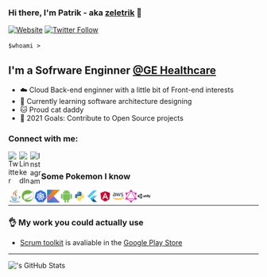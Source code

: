 ### Hi there, I'm Patrik - aka [zeletrik][website] 👋

[![Website](https://img.shields.io/website?label=zeletrik.hu&style=for-the-badge&url=http%3A%2F%2Fzeletrik.hu)](http://zeletrik.hu)
[![Twitter Follow](https://img.shields.io/twitter/follow/zeletrik?color=1DA1F2&logo=twitter&style=for-the-badge)](https://twitter.com/intent/follow?original_referer=https%3A%2F%2Fgithub.com%2Fzeletrik&screen_name=zeletrik)

`$whoami >`
## I'm a Sofrware Enginner <a href="https://www.gehealthcare.com/">@GE Healthcare</a>

- ☁️  Cloud Back-end enginner with a little bit of Front-end interests
- 🌱 Currently learning software architecture designing
- 🐱 Proud cat daddy
- 🥅 2021 Goals: Contribute to Open Source projects

### Connect with me:


[<img align="left" alt=" Twitter" width="22px" src="https://cdn.jsdelivr.net/npm/simple-icons@v3/icons/twitter.svg" />][twitter]
[<img align="left" alt=" LinkedIn" width="22px" src="https://cdn.jsdelivr.net/npm/simple-icons@v3/icons/linkedin.svg" />][linkedin]
[<img align="left" alt="Instagram" width="22px" src="https://cdn.jsdelivr.net/npm/simple-icons@v3/icons/instagram.svg" />][instagram]

<br />

### Some Pokemon I know

[<img align="left" alt="Java" width="26px" src="https://raw.githubusercontent.com/github/explore/8ab0be27a8c97992e4930e630e2d68ba8d819183/topics/java/java.png" />][java]

[<img align="left" alt="Spring" width="26px" src="https://raw.githubusercontent.com/github/explore/8ab0be27a8c97992e4930e630e2d68ba8d819183/topics/spring/spring.png" />][spring]

[<img align="left" alt="Kubernetes" width="26px" src="https://raw.githubusercontent.com/github/explore/8ab0be27a8c97992e4930e630e2d68ba8d819183/topics/kubernetes/kubernetes.png" />][kubernetes]


[<img align="left" alt="Kotlin" width="26px" src="https://raw.githubusercontent.com/github/explore/8ab0be27a8c97992e4930e630e2d68ba8d819183/topics/kotlin/kotlin.png" />][kotlin]

[<img align="left" alt=" Android" width="26px" src="https://raw.githubusercontent.com/github/explore/8ab0be27a8c97992e4930e630e2d68ba8d819183/topics/android/android.png" />][android]

[<img align="left" alt="Python" width="26px" src="https://raw.githubusercontent.com/github/explore/8ab0be27a8c97992e4930e630e2d68ba8d819183/topics/python/python.png" />][python]

[<img align="left" alt="Flutter" width="26px" src="https://raw.githubusercontent.com/github/explore/8ab0be27a8c97992e4930e630e2d68ba8d819183/topics/flutter/flutter.png" />][flutter]

[<img align="left" alt="Angular" width="26px" src="https://raw.githubusercontent.com/github/explore/8ab0be27a8c97992e4930e630e2d68ba8d819183/topics/angular/angular.png" />][angular]

[<img align="left" alt="AWS" width="26px" src="https://raw.githubusercontent.com/github/explore/8ab0be27a8c97992e4930e630e2d68ba8d819183/topics/aws/aws.png" />][aws]

[<img align="left" alt="GraphQL" width="26px" src="https://raw.githubusercontent.com/github/explore/8ab0be27a8c97992e4930e630e2d68ba8d819183/topics/graphql/graphql.png" />][graphql]

[<img align="left" alt="Unity" width="26px" src="https://raw.githubusercontent.com/github/explore/8ab0be27a8c97992e4930e630e2d68ba8d819183/topics/unity/unity.png" />][unity]

<br />

---

### 👌  My work you could actually use

- [Scrum toolkit](https://github.com/zeletrik/scrum-toolkit) is avaliable in the [Google Play Store](https://play.google.com/store/apps/details?id=hu.zeletrik.scrum.toolkit)


---
  <img align="left" alt="'s GitHub Stats" src="https://github-readme-stats.vercel.app/api?username=zeletrik&show_icons=true&hide_border=true" />

[website]: http://zeletrik.hu
[twitter]: https://twitter.com/zeletrik
[instagram]: https://instagram.com/zeletrik
[linkedin]: https://linkedin.com/in/zeletrik
[java]: https://www.oracle.com/java/technologies/java-se-glance.html
[kotlin]: https://kotlinlang.org/
[spring]: https://spring.io/
[kubernetes]: https://kubernetes.io/
[android]: https://developer.android.com/
[python]: https://www.python.org/
[flutter]: https://flutter.dev
[angular]: https://angular.io
[aws]: https://aws.amazon.com
[graphql]: https://graphql.org/
[unity]: https://unity.com/